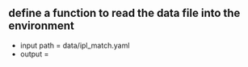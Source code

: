 ## define a function to read the data file into the environment
* input path = data/ipl_match.yaml
* output = 